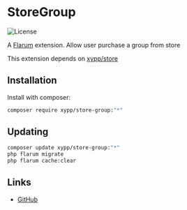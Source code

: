 # StoreGroup

![License](https://img.shields.io/badge/license-MIT-blue.svg)

A [Flarum](http://flarum.org) extension. Allow user purchase a group from store

This extension depends on [xypp/store](https://github.com/zxy19/store)

## Installation

Install with composer:

```sh
composer require xypp/store-group:"*"
```

## Updating

```sh
composer update xypp/store-group:"*"
php flarum migrate
php flarum cache:clear
```

## Links

- [GitHub](https://github.com/zxypp/store-group)

